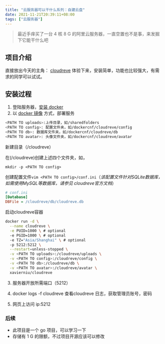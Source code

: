 ```yaml
---
title: "云服务器可以干什么系列：自建云盘"
date: 2021-11-21T20:39:11+08:00
tags: ["云服务器"]
---
```


>最近手痒买了一台 4 核 8 G 的阿里云服务器，一直空置也不是事，来发掘下它能干什么吧

## 项目介绍

直接放出今天的主角： [cloudreve](https://github.com/cloudreve/Cloudreve) 体验下来，安装简单，功能也比较强大，有需求的同学可以试试。

## 安装过程

1. 登陆服务器，[安装 docker](https://docs.docker.com/engine/install/centos/)
2. 以 [docker 镜像](https://hub.docker.com/r/xavierniu/cloudreve) 方式，部署服务

```bash
<PATH TO uploads>:上传目录，如/sharedfolders
<PATH TO config>: 配置文件夹，如/dockercnf/cloudreve/config
<PATH TO db>: 数据库文件夹，如/dockercnf/cloudreve/db
<PATH TO avatar>: 头像文件夹，如/dockercnf/cloudreve/avatar
```

新建目录（/cloudreve）

在(/cloudreve)创建上述四个文件夹，如，

```
mkdir -p <PATH TO config>
```

创建配置文件`vim <PATH TO config>/conf.ini`（*该配置文件针对SQLite数据库，如需使用MySQL等数据库，请参见 cloudreve官方文档*）

```ini
# conf.ini
[Database]
DBFile = /cloudreve/db/cloudreve.db
```

启动cloudreve容器

```bash
docker run -d \
  --name cloudreve \
  -e PUID=1000 \ # optional
  -e PGID=1000 \ # optional
  -e TZ="Asia/Shanghai" \ # optional
  -p 5212:5212 \
  --restart=unless-stopped \
  -v <PATH TO uploads>:/cloudreve/uploads \
  -v <PATH TO config>:/cloudreve/config \
  -v <PATH TO db>:/cloudreve/db \
  -v <PATH TO avatar>:/cloudreve/avatar \
  xavierniu/cloudreve
```

3. 服务器开放所需端口（5212）

4. docker logs -f cloudreve 查看cloudreve 日志，获取管理员账号，密码
5. 网页上访问 ip:5212

### 后续

- 此项目是一个 go 项目，可以学习一下
- 存储有 1 G 的限额，不过项目开源应该可以修改